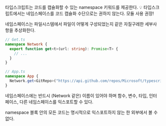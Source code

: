 타입스크립트는 코드를 캡슐화할 수 있는 namespace 키워드를 제공한다.
💡 타입스크립트에서는 네임스페이스를 코드 캡슐화 수단으로는 권하지 않는다. 모듈 사용 권장!

네임스페이스는 파일시스템에서 파일이 어떻게 구성되었는지 같은 자질구레한 세부사항을 추상화한다.

```typescript
// Get.ts
namespace Network {
  export function get<t>(url: string): Promise<T> {
    // ...
  }
}

// App.ts
namespace App {
  Network.get<GitRepo>("https://api.github.com/repos/Microsoft/typescript");
}
```

네임스페이스에는 반드시 (Network 같은) 이름이 있어야 하며 함수, 변수, 타입, 인터페이스, 다른 네임스페이스를 익스포트할 수 있다.

namespace 블록 안의 모든 코드는 명시적으로 익스포트하지 않는 한 외부에서 볼 수 없다.
